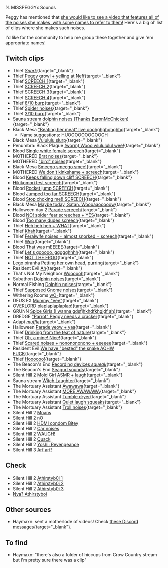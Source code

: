 % MISSPEGGYx Sounds

Peggy has mentioned that [she would like to see a video that features all of the noises she makes, with some names to refer to them!](https://www.twitch.tv/misspeggyx/clip/NastyAmusedBaconPeteZaroll-T7sFYgBBaS4quuxU) Here's a big ol' list of clips where she makes such noises.

I'd like for the community to help me group these together and give 'em appropriate names!

## Twitch clips

* Thief [*Snork*](https://clips.twitch.tv/RoundGracefulHeronMVGame-cqYpCigMVYKTszfG){target="_blank"}
* Thief [Peggy growl + yelling at Neff](https://www.twitch.tv/misspeggyx/clip/GenerousReliablePorcupineGingerPower-O1CZ0N75HfJXHr4D){target="_blank"}
* Thief [SCREECH 1](https://www.twitch.tv/misspeggyx/clip/SuaveEnticingTriangleBCWarrior-nuQ-cf0SuWYEC_uM){target="_blank"}
* Thief [SCREECH 2](https://clips.twitch.tv/IgnorantRichCocoaShazBotstix-rd9rqY-Q3GpLALKN){target="_blank"}
* Thief [SCREECH 3](https://clips.twitch.tv/HonestSlickRatTriHard-D0zrEfBV09G6rKp1){target="_blank"}
* Thief [SCREECH 4](https://clips.twitch.tv/SuspiciousBoredRingPrimeMe-arsgYkQU7M8Yctzp){target="_blank"}
* Thief [8/10 burp](https://clips.twitch.tv/TsundereExquisiteHippoDoritosChip-EV6_PnPf8v6qvApT){target="_blank"}
* Thief [Spider noises](https://www.twitch.tv/misspeggyx/clip/EnthusiasticHyperCoyoteCurseLit-E6IUmegsXjsBRGxv){target="_blank"}
* Thief [3/10 burp](https://www.twitch.tv/misspeggyx/clip/CredulousGiftedClipsmomDxCat-mqRp2P5x38qXnTr6){target="_blank"}
* [Sauna stream dolphin noises (Thanks BaronMcChicken)](https://clips.twitch.tv/CleanPeacefulSashimiUWot-eF21142o8dTwzYtl){target="_blank"}
* Black Mesa ["Beating her meat" live ooohghghghghhg](https://www.twitch.tv/misspeggyx/clip/MiniatureRelatedNigiriPhilosoraptor-svyvrwxVsUTPEWTJ){target="_blank"}
  * Name suggestions: HUOOOOOOOGOOGH
* Black Mesa [Vulululu slurp](https://www.twitch.tv/misspeggyx/clip/CrepuscularPlacidBatteryCorgiDerp-pi9aIOOTQk_0ZeD0){target="_blank"}
* Penumbra: Black Plague [(worm) Wooo wlulululul wee!](https://www.twitch.tv/misspeggyx/clip/PolishedResourcefulMuleHassaanChop-qTelgF2DvHsQgX5p){target="_blank"}
* Blood [Single white female screech](https://www.twitch.tv/misspeggyx/clip/DaintyMoralAppleHassaanChop-6S9L8SPMrPpllNfh){target="_blank"}
* MOTHERED [Brat noises](https://www.twitch.tv/misspeggyx/clip/PunchyFaithfulGnatTheRinger-q0iFdzFmIyzsPBCA?filter=clips&range=7d&sort=time){target="_blank"}
* MOTHERED ["bird" noises](https://www.twitch.tv/misspeggyx/clip/ConfidentFreezingAardvarkDAESuppy-YBvU5Z5m7H956bPo?filter=clips&range=7d&sort=time){target="_blank"}
* Black Mesa [Smeego smeego smee!](https://www.twitch.tv/misspeggyx/clip/ComfortableKawaiiCurryOhMyDog-9V92K1TSZV4A6RWx?filter=clips&range=7d&sort=time){target="_blank"}
* MOTHERED [We don't kinkshame + screech](https://www.twitch.tv/misspeggyx/clip/FriendlyTrustworthyHumanCoolStoryBob-_GxIMm4y56MAvTNA?filter=clips&range=7d&sort=time){target="_blank"}
* Blood [Keeps falling down cliff SCREECH](https://www.twitch.tv/misspeggyx/clip/AlertHorribleHorseradishCoolCat--QTcp_HJfi4sMhL8?filter=clips&range=7d&sort=time){target="_blank"}
* [Hikikomori test screech](https://www.twitch.tv/misspeggyx/clip/SparklyFrozenAlligatorCoolStoryBob-BxLE5vIqevNF8at0?filter=clips&range=7d&sort=time){target="_blank"}
* Blood [Rocket jump SCREECH](https://www.twitch.tv/misspeggyx/clip/TemperedAmusedToothNotATK-aN1fHtJsTpgXwAJi?filter=clips&range=7d&sort=time){target="_blank"}
* Blood [Jumped too far SCREECH](https://www.twitch.tv/misspeggyx/clip/ManlyRockyDragonfruitUncleNox-0q-8Xzgn8AMMlkHJ?filter=clips&range=7d&sort=time){target="_blank"}
* Blood [Stop choking me!! SCREECH](https://www.twitch.tv/misspeggyx/clip/SillyFantasticNewtChocolateRain-X9MPvfS2Gx0R5t76?filter=clips&range=7d&sort=time){target="_blank"}
* Black Mesa [Maybe today, Satan. Woooaaooooow](https://www.twitch.tv/misspeggyx/clip/AgitatedOddPlumTwitchRaid-T4Q_FCkptD5FFZrq?filter=clips&range=7d&sort=time){target="_blank"}
* Halloween day 2 [Parade screech](https://www.twitch.tv/misspeggyx/clip/PeacefulAmazingWrenFunRun-08aklxBPRhEtQkC9?filter=clips&range=7d&sort=time){target="_blank"}
* Blood [NO! spider fear screeches + YES](https://www.twitch.tv/misspeggyx/clip/ExuberantCrowdedCobraShazBotstix-7NXxoLILGxC-SLwj?filter=clips&range=7d&sort=time){target="_blank"}
* Blood [Too many dudes screech](https://www.twitch.tv/misspeggyx/clip/ZanyCheerfulStingrayRickroll-FkxzwoXZ5CaEeEER?filter=clips&range=7d&sort=time){target="_blank"}
* Thief [Heh heh heh + WHAT](https://www.twitch.tv/misspeggyx/clip/EnergeticAnimatedKimchiKeepo-F0NSrsbKAK5RrayY?filter=clips&range=7d&sort=time){target="_blank"}
* Thief [Khah](https://www.twitch.tv/misspeggyx/clip/GrotesqueCuteFrogMVGame-HoqUNMhpHW0lChNb?filter=clips&range=7d&sort=time){target="_blank"}
* Thief [Feralwife noises + almost snorked + screech](https://www.twitch.tv/misspeggyx/clip/RoundGracefulHeronMVGame-cqYpCigMVYKTszfG?filter=clips&range=7d&sort=time){target="_blank"}
* Thief [Woh](https://www.twitch.tv/misspeggyx/clip/FurtiveFairCougarPeteZaroll-QPFvvAWcJgWeIjQA?filter=clips&range=7d&sort=time){target="_blank"}
* Blood [That was mEEEEE](https://www.twitch.tv/misspeggyx/clip/GorgeousCallousShrimpPhilosoraptor-Vp0e71vm7Q7dZsuY?filter=clips&range=7d&sort=time){target="_blank"}
* Thief [Let's gooooo, ggggghhhh](https://www.twitch.tv/misspeggyx/clip/ClumsyIncredulousLlamaVoteYea-JOPUgCVAZQ0mxdXA?filter=clips&range=7d&sort=time){target="_blank"}
* Thief [NOT THE FROG](https://www.twitch.tv/misspeggyx/clip/SuspiciousBoredRingPrimeMe-arsgYkQU7M8Yctzp?filter=clips&range=7d&sort=time){target="_blank"}
* Lego piranha [Petting her own head, purring](https://www.twitch.tv/misspeggyx/clip/SmallDifficultArugulaBloodTrail-L3BWZ-cJTImt8uqd?filter=clips&range=all&sort=time){target="_blank"}
* Resident Evil [Ah](https://www.twitch.tv/misspeggyx/clip/CorrectApatheticMuleKappaRoss-48uml54XJ7IjhTs6?filter=clips&range=all&sort=time){target="_blank"}
* That's Not My Neighbor [Woooooh](https://www.twitch.tv/misspeggyx/clip/SuspiciousPrettiestCocoaPRChase-3EK7CE2TOmSO0PQy?filter=clips&range=all&sort=time){target="_blank"}
* Subathon [Dolphin noises](https://clips.twitch.tv/GentleNiceWolverineChefFrank-wN6xyd1aOrJ2o2A5){target="_blank"}
* Normal Fishing [Dolphin noises](https://www.twitch.tv/misspeggyx/clip/PoorEnchantingCobblerAMPTropPunch-qy3DdjfH7_ngPrAB){target="_blank"}
* Thief [Supposed Gnome noises](https://www.twitch.tv/misspeggyx/clip/InnocentEntertainingRuffPoooound-6iw9mxCdxkZ7ZwIb){target="_blank"}
* Withering Rooms [wO-](https://www.twitch.tv/misspeggyx/clip/EmpathicGlamorousHornetGingerPower-7bmzyhGOEKjFdmqA?filter=clips&range=all&sort=time){target="_blank"}
* DEUS EX [Mummy "eee"](https://www.twitch.tv/misspeggyx/clip/SweetTsundereSandwichKreygasm-Pr-zg8jUxmXyAOTX?filter=clips&range=all&sort=time){target="_blank"}
* OVERLORD [plaplaplaplaplap!](https://www.twitch.tv/misspeggyx/clip/BoldVenomousAmazonKappaClaus-7VkoS74lpZRwRzaY?filter=clips&range=all&sort=time){target="_blank"}
* GRUNN [Spice Girls (I wanna gdsfjhkhdfkhgjdf ah)](https://www.twitch.tv/misspeggyx/clip/ImpossiblePlayfulBottleCopyThis-swEQYY6M3L_5-7ox?filter=clips&range=all&sort=time){target="_blank"}
* DREDGE ["Parrot" Peggy needs a cracker](https://www.twitch.tv/misspeggyx/clip/AbrasiveInspiringAnacondaRedCoat-tWwIf10kR8ZQvVKg?filter=clips&range=all&sort=time){target="_blank"}
* Adapt [*muffle*](https://www.twitch.tv/misspeggyx/clip/MoldySweetBaconWutFace-YRD3MGb_YaPhUUdb?filter=clips&range=all&sort=time){target="_blank"}
* Halloween [Parade yeow + yaa](https://www.twitch.tv/misspeggyx/clip/GracefulConcernedThymeStrawBeary-JEoqMtedB6dvn8Ag?filter=clips&range=all&sort=time){target="_blank"}
* Thief [Drinking from the teat of nature](https://www.twitch.tv/misspeggyx/clip/RefinedOptimisticTarsierAllenHuhu-bAIh8BtqoLMw_2ZX?filter=clips&range=all&sort=time){target="_blank"}
* Thief [Oh, a mine! Nice!](https://www.twitch.tv/misspeggyx/clip/ConcernedPeacefulCurryPanicBasket-_LrDmceRu5J6VDHR?filter=clips&range=all&sort=time){target="_blank"}
* Thief [Scared noises + nononononono + eeeeee](https://www.twitch.tv/misspeggyx/clip/DepressedElegantCourgetteRuleFive-St-TfROMH1rwCXJE?filter=clips&range=all&sort=time){target="_blank"}
* Resident Evil [We have "bested" the snake AOHW FUCK](https://www.twitch.tv/misspeggyx/clip/ComfortableSmoothMartenNerfBlueBlaster-VFv7_z--8Nh9hlsh?filter=clips&range=all&sort=time){target="_blank"}
* Thief [Hoooooo!](https://www.twitch.tv/misspeggyx/clip/ObedientPoorGrouseTriHard-jeciqB2T-UcS722R?filter=clips&range=all&sort=time){target="_blank"}
* The Beacon's End [Recording devices *squeak*](https://www.twitch.tv/misspeggyx/clip/BelovedCreativeGrasshopperSwiftRage-uSxlAw6qht-8AkdQ){target="_blank"}
* The Beacon's End [Seagurl sounds](https://clips.twitch.tv/MotionlessAlertKoupreyDerp-gm6EKTLdOs7HvzHq){target="_blank"}
* Silent Hill 2 [Mold Girl ASMR + laugh](https://www.twitch.tv/misspeggyx/clip/NaiveTangentialWatercressBCWarrior-TUQsov-6uQtW7iuN){target="_blank"}
* Sauna stream [Witch Laughter](https://www.twitch.tv/misspeggyx/clip/OptimisticBlazingPoultryResidentSleeper-9Qy36X1ZLBGoMb5r?filter=clips&range=all&sort=time){target="_blank"}
* The Mortuary Assistant [Awawawa](https://www.twitch.tv/misspeggyx/clip/CulturedFuriousCockroachTTours-POmEVKGBJ9XBPNLY){target="_blank"}
* The Mortuary Assistant [MORE AWAWAWA](https://www.twitch.tv/misspeggyx/clip/AbnegateToughAppleTheRinger-7Klh09Rb2Pyl6meB){target="_blank"}
* The Mortuary Assistant [Tumble dryer](https://www.twitch.tv/misspeggyx/clip/UninterestedAmazonianPancakeNotLikeThis-7kqcRjlueb-YVlSb){target="_blank"}
* The Mortuary Assistant [Quiet laugh squeaks](https://www.twitch.tv/misspeggyx/clip/SquareSpoopyClipsmomKappaRoss-KKFR72IRMvXqK-ZX){target="_blank"}
* The Mortuary Assistant [Troll noises](https://www.twitch.tv/misspeggyx/clip/PreciousDirtyWrenDeIlluminati-5Xdyxyh6yJmIVfGh){target="_blank"}
* Silent Hill 2 [Moans](https://clips.twitch.tv/FunnyWiseDinosaurBudStar-mqK1pN-ZSe7FEpdF)
* Silent Hill 2 [nO](https://www.twitch.tv/misspeggyx/clip/GlutenFreeBadLegYee-3zGFalMPLGsad3H-)
* Silent Hill 2 [HDMI condom Bitey](https://www.twitch.tv/misspeggyx/clip/EnergeticAbstruseNewtNerfRedBlaster-D0yLIBKCA0bqIwyr)
* Silent Hill 2 [Car noises](https://clips.twitch.tv/ClumsyVictoriousCarrotStoneLightning-COpk8k2j9OJlTyot)
* Silent Hill 2 [WAUGH!](https://clips.twitch.tv/SleepyTalentedBaconAsianGlow-UjUS9TYqS_a2j0Ax)
* Silent Hill 2 [Quack](https://clips.twitch.tv/CaringDifficultPrariedogEagleEye-3_vrbecC_c9VMcf5)
* Silent Hill 2 [Yoshi: Revengeance](https://clips.twitch.tv/SuccessfulSilkyHyenaBabyRage-HGDhhWZy6hgApjaS)
* Silent Hill 3 [Arf arf!](https://www.twitch.tv/misspeggyx/clip/BovineVastRuffTwitchRPG-r2Id77IPi1n-czUJ)


## Check

* Silent Hill 2 [Athirstyb0i 1](https://clips.twitch.tv/AlluringTubularTeaBudStar-RXhlHwkvC2I8H9t6)
* Silent Hill 2 [Athirstyb0i 2](https://clips.twitch.tv/CuriousSuperPorpoiseCopyThis-5-kg0ImasoLZcuZ2)
* Silent Hill 2 [Athirstyb0i 3](https://clips.twitch.tv/AttractiveQuaintAntBibleThump-adi6xc2YzyBmXjMO)
* [Nya? Athirstyboi](https://clips.twitch.tv/EasyFreezingKimchiCharlieBitMe-RxnEMCeknYoU-0Q0)


## Other sources

* Haymaxn: sent a motherlode of videos! Check [these Discord messages](https://discord.com/channels/1081142021944770631/1149689081949851712/1306338545518121092){target="_blank"}.


## To find

* Haymaxn: "there's also a folder of hiccups from Crow Country stream but i'm pretty sure there was a clip"
